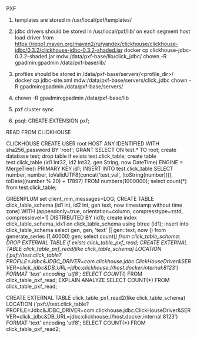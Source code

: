 PXF

1) templates are stored in /usr/local/pxf/templates/
2) jdbc drivers should be stored in /usr/local/pxf/lib/ on each segment host
   load driver from https://repo1.maven.org/maven2/ru/yandex/clickhouse/clickhouse-jdbc/0.3.2/clickhouse-jdbc-0.3.2-shaded.jar
   docker cp clickhouse-jdbc-0.3.2-shaded.jar mdw:/data/pxf-base/lib/click_jdbc/
   chown -R gpadmin:gpadmin /data/pxf-base/lib/
3) profiles should be stored in /data/pxf-base/servers/<profile_dir>/<file-name>
   docker cp jdbc-site.xml mdw:/data/pxf-base/servers/click_jdbc
   chown -R gpadmin:gpadmin /data/pxf-base/servers/

4) chown -R gpadmin:gpadmin /data/pxf-base/lib
5) pxf cluster sync
6) psql: CREATE EXTENSION pxf;



READ FROM CLICKHOUSE

CLICKHOUSE
CREATE USER root HOST ANY IDENTIFIED WITH sha256_password BY 'root';
GRANT SELECT ON test.* TO root;
create database test;
drop table if exists test.click_table;
create table test.click_table (id1 Int32, id2 Int32, gen String, now DateTime)
ENGINE = MergeTree()
PRIMARY KEY id1;
INSERT INTO test.click_table SELECT
number, number, toValidUTF8(concat('test_val', (toString(number)))), toDate((number % 20) + 17897)
FROM numbers(1000000);
select count(*) from test.click_table;


GREENPLUM
set client_min_messages=LOG;
CREATE TABLE click_table_schema (id1 int, id2 int, gen text, now timestamp without time zone)
WITH (appendonly=true, orientation=column, compresstype=zstd, compresslevel=1)
DISTRIBUTED BY (id1);
create index click_table_schema_idx1 on click_table_schema using btree (id1);
insert into click_table_schema select gen, gen, 'text' || gen::text, now () from generate_series (1,40000) gen;
select count(*) from click_table_schema;
DROP EXTERNAL TABLE if exists click_table_pxf_read;
CREATE EXTERNAL TABLE click_table_pxf_read(like click_table_schema)
LOCATION ('pxf://test.click_table?PROFILE=Jdbc&JDBC_DRIVER=com.clickhouse.jdbc.ClickHouseDriver&SERVER=click_jdbc&DB_URL=jdbc:clickhouse://host.docker.internal:8123')
FORMAT 'text' encoding 'utf8';
SELECT COUNT(*) FROM click_table_pxf_read;
EXPLAIN ANALYZE SELECT COUNT(*) FROM click_table_pxf_read;


CREATE EXTERNAL TABLE click_table_pxf_read2(like click_table_schema)
LOCATION ('pxf://test.click_table?PROFILE=Jdbc&JDBC_DRIVER=com.clickhouse.jdbc.ClickHouseDriver&SERVER=click_jdbc&DB_URL=jdbc:clickhouse://host.docker.internal:8123')
FORMAT 'text' encoding 'utf8';
SELECT COUNT(*) FROM click_table_pxf_read2;